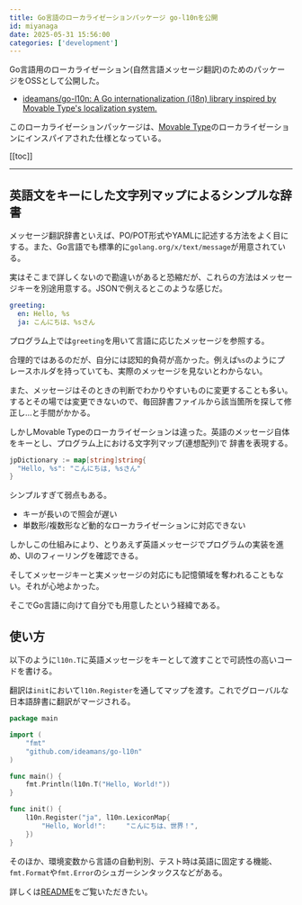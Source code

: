 ```yaml
---
title: Go言語のローカライゼーションパッケージ go-l10nを公開
id: miyanaga
date: 2025-05-31 15:56:00
categories: ['development']
---
```


Go言語用のローカライゼーション(自然言語メッセージ翻訳)のためのパッケージをOSSとして公開した。

- [ideamans/go\-l10n: A Go internationalization \(i18n\) library inspired by Movable Type's localization system\.](https://github.com/ideamans/go-l10n)

このローカライゼーションパッケージは、[Movable Type](https://www.sixapart.jp/movabletype/)のローカライゼーションにインスパイアされた仕様となっている。

[[toc]]

---

## 英語文をキーにした文字列マップによるシンプルな辞書

メッセージ翻訳辞書といえば、PO/POT形式やYAMLに記述する方法をよく目にする。また、Go言語でも標準的に`golang.org/x/text/message`が用意されている。

実はそこまで詳しくないので勘違いがあると恐縮だが、これらの方法はメッセージキーを別途用意する。JSONで例えるとこのような感じだ。

```yaml
greeting:
  en: Hello, %s
  ja: こんにちは、%sさん
```

プログラム上では`greeting`を用いて言語に応じたメッセージを参照する。

合理的ではあるのだが、自分には認知的負荷が高かった。例えば`%s`のようにプレースホルダを持っていても、実際のメッセージを見ないとわからない。

また、メッセージはそのときの判断でわかりやすいものに変更することも多い。するとその場では変更できないので、毎回辞書ファイルから該当箇所を探して修正し…と手間がかかる。

しかしMovable Typeのローカライゼーションは違った。英語のメッセージ自体をキーとし、プログラム上における文字列マップ(連想配列)で
辞書を表現する。

```go
jpDictionary := map[string]string{
  "Hello, %s": "こんにちは, %sさん"
}
```

シンプルすぎて弱点もある。

- キーが長いので照会が遅い
- 単数形/複数形など動的なローカライゼーションに対応できない

しかしこの仕組みにより、とりあえず英語メッセージでプログラムの実装を進め、UIのフィーリングを確認できる。

そしてメッセージキーと実メッセージの対応にも記憶領域を奪われることもない。それが心地よかった。

そこでGo言語に向けて自分でも用意したという経緯である。

## 使い方

以下のように`l10n.T`に英語メッセージをキーとして渡すことで可読性の高いコードを書ける。

翻訳は`init`において`l10n.Register`を通してマップを渡す。これでグローバルな日本語辞書に翻訳がマージされる。

```go
package main

import (
    "fmt"
    "github.com/ideamans/go-l10n"
)

func main() {
    fmt.Println(l10n.T("Hello, World!"))
}

func init() {
    l10n.Register("ja", l10n.LexiconMap{
        "Hello, World!":     "こんにちは、世界！",
    })
}
```

そのほか、環境変数から言語の自動判別、テスト時は英語に固定する機能、`fmt.Format`や`fmt.Error`のシュガーシンタックスなどがある。

詳しくは[README](https://github.com/ideamans/go-l10n)をご覧いただきたい。
